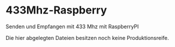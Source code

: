 # 433Mhz-Raspberry
Senden und Empfangen mit 433 Mhz mit RaspberryPI

Die hier abgelegten Dateien besitzen noch keine Produktionsreife.

